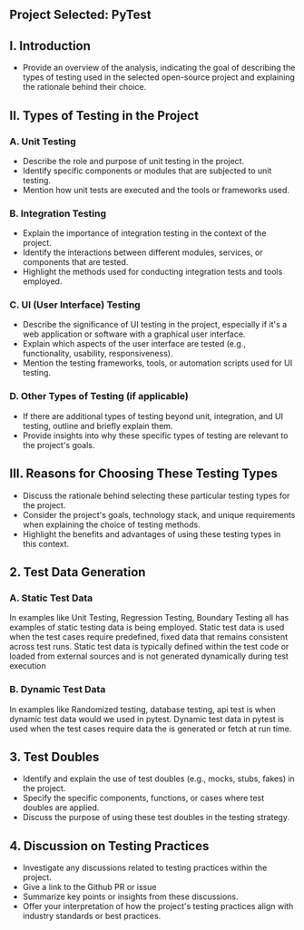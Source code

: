 ## Project Selected: PyTest

## I. Introduction
- Provide an overview of the analysis, indicating the goal of describing the types of testing used in the selected open-source project and explaining the rationale behind their choice.

## II. Types of Testing in the Project
### A. Unit Testing
- Describe the role and purpose of unit testing in the project.
- Identify specific components or modules that are subjected to unit testing.
- Mention how unit tests are executed and the tools or frameworks used.

### B. Integration Testing
- Explain the importance of integration testing in the context of the project.
- Identify the interactions between different modules, services, or components that are tested.
- Highlight the methods used for conducting integration tests and tools employed.

### C. UI (User Interface) Testing
- Describe the significance of UI testing in the project, especially if it's a web application or software with a graphical user interface.
- Explain which aspects of the user interface are tested (e.g., functionality, usability, responsiveness).
- Mention the testing frameworks, tools, or automation scripts used for UI testing.

### D. Other Types of Testing (if applicable)
- If there are additional types of testing beyond unit, integration, and UI testing, outline and briefly explain them.
- Provide insights into why these specific types of testing are relevant to the project's goals.

## III. Reasons for Choosing These Testing Types
- Discuss the rationale behind selecting these particular testing types for the project.
- Consider the project's goals, technology stack, and unique requirements when explaining the choice of testing methods.
- Highlight the benefits and advantages of using these testing types in this context.

## 2. Test Data Generation
### A. Static Test Data
In examples like Unit Testing, Regression Testing, Boundary Testing all has examples of static testing data is being employed. Static test data is used when the test cases require predefined, fixed data that remains consistent across test runs. Static test data is typically defined within the test code or loaded from external sources and is not generated dynamically during test execution
### B. Dynamic Test Data
In examples like Randomized testing, database testing, api test is when dynamic test data would we used in pytest. Dynamic test data in pytest is used when the test cases require data the is generated or fetch at run time. 








## 3. Test Doubles
- Identify and explain the use of test doubles (e.g., mocks, stubs, fakes) in the project.
- Specify the specific components, functions, or cases where test doubles are applied.
- Discuss the purpose of using these test doubles in the testing strategy.

## 4. Discussion on Testing Practices
<!-- 
To find discussions on testing strategy in a GitHub repository, you can follow these steps:

Visit the GitHub repository for the project you're interested in.
Look for the "Issues" tab on the repository's page.
Use the search bar within the Issues tab to search for terms related to testing, such as "testing strategy," "test cases," or "test automation."
-->
- Investigate any discussions related to testing practices within the project.
- Give a link to the Github PR or issue
- Summarize key points or insights from these discussions.
- Offer your interpretation of how the project's testing practices align with industry standards or best practices.
